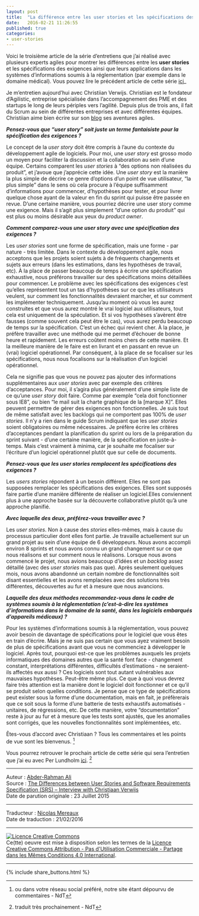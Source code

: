 ```yaml
---
layout: post
title:  "La différence entre les user stories et les spécifications des exigences - Entretien avec Christiaan Verwijs"
date:   2016-02-21 11:26:55
published: true
categories: 
- user-stories
---
```


Voici le troisième article de la série d’entretiens que j’ai réalisé avec plusieurs experts agiles pour montrer les différences entre les **user stories** et les spécifications des exigences ainsi que leurs applications dans les systèmes d’informations soumis à la réglementation (par exemple  dans le domaine médical). Vous pouvez lire le précédent article de cette série [ici](http://www.les-traducteurs-agiles.org/user-stories/2016/02/10/differences-entre-les-user-stories-et-les-specifications-des-exigences-par-johanna-rothman.html)_

Je m’entretien aujourd’hui avec Christiian Verwijs. Christiian est le fondateur d’Agilistic, entreprise spécialisée dans l’accompagnement des PME et des startups le long de leurs périples vers l’agilité. Depuis plus de trois ans, il fait du Scrum au sein de différentes entreprises et avec différentes équipes. Christiian aime bien écrire sur son [blog](http://www.christiaanverwijs.nl) ses aventures agiles.

**_Pensez-vous que “user story” soit juste un terme fantaisiste pour la spécification des exigences ?_**

Le concept de la _user story_ doit être compris à l’aune du contexte du développement agile de logiciels. Pour moi, une _user story_ est grosso modo un moyen pour faciliter la discussion et la collaboration au sein d’une équipe. Certains comparent les _user stories_ à “des options non réalisées du produit”, et j’avoue que j’apprécie cette idée. Une _user story_ est la manière la plus simple de décrire ce genre d’options d’un point de vue utilisateur, “la plus simple” dans le sens où cela procure à l’équipe suffisamment d’informations pour commencer, d’hypothèses pour tester, et pour livrer quelque chose ayant de la valeur en fin du sprint qui puisse être passée en revue. D’une certaine manière, vous pourriez décrire une user story comme une exigence. Mais il s’agit plus simplement “d’une option du produit” qui est plus ou moins désirable aux yeux du _product owner_.

**_Comment comparez-vous une user story avec une spécification des exigences ?_**

Les _user stories_ sont une forme de spécification, mais une forme - par nature - très limitée. Dans le contexte du développement agile, nous acceptons que les projets soient sujets à de fréquents changements et sujets aux erreurs (dans les estimations, dans les hypothèses de travail, etc). À la place de passer beaucoup de temps à écrire une spécification exhaustive, nous préférons travailler sur des spécifications moins détaillées pour commencer. Le problème avec les spécifications des exigences c’est qu’elles représentent tout un tas d’hypothèses sur ce que les utilisateurs veulent, sur comment les fonctionnalités devraient marcher, et sur comment les implémenter techniquement. Jusqu’au moment où vous les aurez construites et que vous aurez montré le vrai logiciel aux utilisateurs, tout cela est uniquement de la spéculation. Et si vos hypothèses s’avèrent être fausses (comme souvent cela peut être le cas), vous aurez perdu beaucoup de temps sur la spécification. C’est un échec qui revient cher. À la place, je préfère travailler avec une méthode qui me permet d’échouer de bonne heure et rapidement. Les erreurs coûtent moins chers de cette manière. Et la meilleure manière de le faire est en livrant et en passant en revue un (vrai) logiciel opérationnel. Par conséquent, à la place de se focaliser sur les spécifications, nous nous focalisons sur la réalisation d’un logiciel opérationnel.

Cela ne signifie pas que vous ne pouvez pas ajouter des informations supplémentaires aux _user stories_ avec par exemple des critères d’acceptances. Pour moi, il s’agira plus généralement d’une simple liste de ce qu’une _user story_ doit faire. Comme par exemple “cela doit fonctionner sous IE8”, ou bien “le mail suit la charte graphique de la [marque X]”. Elles peuvent permettre de gérer des exigences non fonctionnelles. Je suis tout de même satisfait avec les backlogs qui ne comportent pas 100% de _user stories_. Il n’y a rien dans le guide Scrum indiquant que les _user stories_ soient obligatoires ou même nécessaires. Je préfère écrire les critères d’acceptances pendant la planification du sprint ou lors de la préparation du sprint suivant - d’une certaine manière, de la spécification en juste-à-temps. Mais c’est vraiment à minima, car je souhaite me focaliser sur l’écriture d’un logiciel opérationnel plutôt que sur celle de documents.

**_Pensez-vous que les user stories remplacent les spécifications des exigences ?_** 

Les _users stories_ répondent à un besoin différent. Elles ne sont pas supposées remplacer les spécifications des exigences. Elles sont supposés faire partie d’une manière différente de réaliser un logiciel.Elles conviennent plus à une approche basée sur la découverte collaborative plutôt qu’à une approche planifié.

**_Avec laquelle des deux, préférez-vous travailler avec ?_**

Les _user stories_. Non à cause des _stories_ elles-mêmes, mais à cause du processus particulier dont elles font partie. Je travaille actuellement sur un grand projet au sein d’une équipe de 6 développeurs. Nous avons accompli environ 8 sprints et nous avons connu un grand changement sur ce que nous réalisons et sur comment nous le réalisons. Lorsque nous avons commencé le projet, nous avions beaucoup d’idées et un _backlog_ assez détaillé (avec des _user stories_ mais pas que). Après seulement quelques mois, nous avons abandonné un certain nombre de fonctionnalités soit disant essentielles et les avons remplacées avec des solutions très différentes, découvertes au fur et à mesure que nous avancions. 

**_Laquelle des deux méthodes recommandez-vous dans le cadre de systèmes soumis à la réglementation (c’est-à-dire les systèmes d’informations dans le domaine de la santé, dans les logiciels embarqués d’appareils médicaux) ?_**

Pour les systèmes d’informations soumis à la réglementation, vous pouvez avoir besoin de davantage de spécifications pour le logiciel que vous êtes en train d’écrire. Mais je ne suis pas certain que vous ayez vraiment besoin de plus de spécifications avant que vous ne commenciez à développer le logiciel.  Après tout, pourquoi est-ce que les problèmes auxquels les projets informatiques des domaines autres que la santé font face - changement constant, interprétations différentes, difficultés d’estimations - ne seraient-ils affectés eux aussi ? Ces logiciels sont tout autant vulnérables aux mauvaises hypothèses. Peut-être même plus. Ce que à quoi vous devrez faire très attention est la manière dont le logiciel doit fonctionner et ce qu’il se produit selon quelles conditions. Je pense que ce type de spécifications peut exister sous la forme d’une documentation, mais en fait, je préfèrerais que ce soit sous la forme d’une batterie de tests exhaustifs automatisés - unitaires, de régressions, etc. De cette manière, votre “documentation” reste à jour au fur et à mesure que les tests sont ajustés, que les anomalies sont corrigés, que les nouvelles fonctionnalités sont implémentées, etc.

Êtes-vous d’accord avec Christiaan ? Tous les commentaires et les points de vue sont les bienvenus. [^1]

Vous pourrez retrouver le prochain article de cette série qui sera l’entretien que j’ai eu avec Per Lundholm [ici](https://www.healthcareguys.com/?p=29731). [^2]

[^1]: ou dans votre réseau social préféré, notre site étant dépourvu de commentaires - NdT
[^2]: traduit très prochainement - NdT

---  
Auteur : [Abder-Rahman Ali](https://twitter.com/abderhasan)  
Source : [The Differences between User Stories and Software Requirements Specification (SRS) – Interview with Christiaan Verwijs](https://www.healthcareguys.com/2015/07/23/the-differences-between-user-stories-and-software-requirements-specification-srs-interview-with-christiaan-verwijs/)  
Date de parution originale : 23 Juillet 2015  

---
Traducteur : [Nicolas Mereaux](http://www.les-traducteurs-agiles.org/traducteurs/)  
Date de traduction : 21/02/2016  

---

<a rel="license" href="http://creativecommons.org/licenses/by-nc-sa/4.0/"><img alt="Licence Creative Commons" style="border-width:0" src="http://i.creativecommons.org/l/by-nc-sa/4.0/88x31.png" /></a><br />Ce(tte) oeuvre est mise à disposition selon les termes de la <a rel="license" href="http://creativecommons.org/licenses/by-nc-sa/4.0/">Licence Creative Commons Attribution - Pas d'Utilisation Commerciale - Partage dans les Mêmes Conditions 4.0 International</a>.

---

{% include share_buttons.html %}
